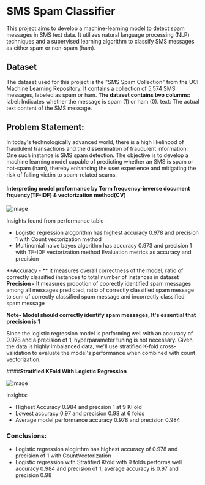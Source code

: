 # SMS Spam Classifier
This project aims to develop a machine-learning model to detect spam messages in SMS text data. It utilizes natural language processing (NLP) techniques and a supervised learning algorithm to classify SMS messages as either spam or non-spam (ham).

## Dataset
The dataset used for this project is the "SMS Spam Collection" from the UCI Machine Learning Repository. It contains a collection of 5,574 SMS messages, labeled as spam or ham. 
**The dataset contains two columns:**
label: Indicates whether the message is spam (1) or ham (0).
text: The actual text content of the SMS message.

## Problem Statement: 
In today's technologically advanced world, there is a high likelihood of fraudulent transactions and the dissemination of fraudulent information. One such instance is SMS spam detection. The objective is to develop a machine learning model capable of predicting whether an SMS is spam or not-spam (ham), thereby enhancing the user experience and mitigating the risk of falling victim to spam-related scams.

#### **Interpreting model preformance by Term frequency-inverse document frquency(TF-IDF) & vectorization method(CV)**

![image](https://github.com/ANDUGULA-SAI-KIRAN/SMS-Spam-Classifer/assets/143734802/826d7cfd-7d1b-4775-9c17-616558fc0b4b)

Insights found from performance table-
- Logistic regression alogorithm has highest accuracy 0.978 and precision 1 with Count vectorization method
- Multinomial naive bayes algorithm has accuracy 0.973 and precision 1 with TF-IDF vectorization method
Evaluation metrics as accuracy and precision

**Accuracy - ** it measures overall correctness of the model, ratio of correctly classified instances to total number of instances in dataset
**Precision -** It measures propotion of coorectly identified spam messages among all messages predicted, ratio of correctly classified spam message to sum of correctly classified spam message and incorrectly classified spam message

**Note- Model should correctly identify spam messages, It's essential that precision is 1**

Since the logistic regression model is performing well with an accuracy of 0.978 and a precision of 1, hyperparameter tuning is not necessary. Given the data is highly imbalanced data, we'll use stratified K-fold cross-validation to evaluate the model's performance when combined with count vectorization.

####**Stratified KFold With Logistic Regression**

![image](https://github.com/ANDUGULA-SAI-KIRAN/SMS-Spam-Classifer/assets/143734802/b0fc3cdb-83f8-41c6-a347-fea29482814f)

insights:
- Highest Accuracy 0.984 and precsion 1 at 9 KFold
- Lowest accuracy 0.97 and precision 0.98 at 6 folds
- Average model performance accuracy 0.978 and precision 0.984

### **Conclusions:**
- Logistic regression alogirthm has highest accuracy of 0.978 and precision of 1 with CountVectorization
- Logistic regression with Stratified Kfold with 9 folds performs well accuracy 0.984 and precision of 1, average accuracy is 0.97 and precision 0.98



